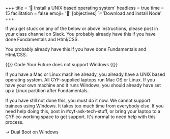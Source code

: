 +++
title = '🧰 Install a UNIX based operating system'
headless = true
time = 15
facilitation = false
emoji= '🧩'
[objectives]
    1='Download and install Node'
+++

If you get stuck on any of the below or above instructions, please post in your class channel on Slack.
You probably already have this if you have done Fundamentals and Html/CSS.

You probably already have this if you have done Fundamentals and Html/CSS.

{{<note type="warning">}}
Code Your Future does not support Windows
{{</note>}}

If you have a Mac or Linux machine already, you already have a UNIX based operating system. All CYF-supplied laptops run Mac OS or Linux. If you have your own machine and it runs Windows, you should already have set up a Linux partition after Fundamentals.

If you have still not done this, you must do it now. We cannot support trainees using Windows. It takes too much time from everybody else. If you need help doing this, post in #cyf-ask-tech-stuff, or bring your laptop to a CYF co-working space to get support. It's normal to need help with this process.

→ Dual Boot on Windows
